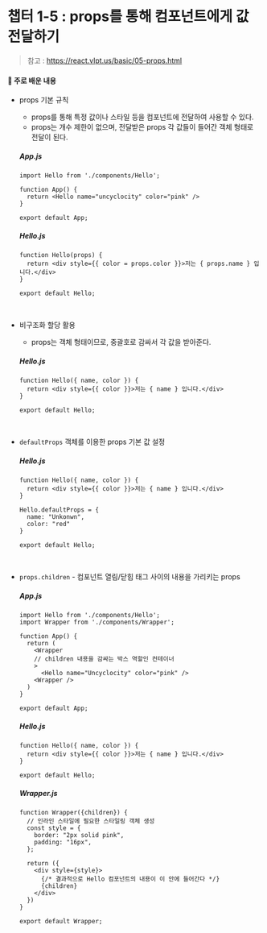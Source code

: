 # 챕터 1-5 : props를 통해 컴포넌트에게 값 전달하기

> 참고 : https://react.vlpt.us/basic/05-props.html

#### 📕 주로 배운 내용

- props 기본 규칙

  - props를 통해 특정 값이나 스타일 등을 컴포넌트에 전달하여 사용할 수 있다.
  - props는 개수 제한이 없으며, 전달받은 props 각 값들이 들어간 객체 형태로 전달이 된다.

  ##### App.js

  ```{.javascript}
  import Hello from './components/Hello';

  function App() {
    return <Hello name="uncyclocity" color="pink" />
  }

  export default App;
  ```

  ##### Hello.js

  ```{.javascript}
  function Hello(props) {
    return <div style={{ color = props.color }}>저는 { props.name } 입니다.</div>
  }

  export default Hello;
  ```

  <br> 

- 비구조화 할당 활용

  - props는 객체 형태이므로, 중괄호로 감싸서 각 값을 받아준다.

  ##### Hello.js

  ```{.javascript}
  function Hello({ name, color }) {
    return <div style={{ color }}>저는 { name } 입니다.</div>
  }

  export default Hello;
  ```

  <br>

- `defaultProps` 객체를 이용한 props 기본 값 설정

  ##### Hello.js

  ```{.javascript}
  function Hello({ name, color }) {
    return <div style={{ color }}>저는 { name } 입니다.</div>
  }

  Hello.defaultProps = {
    name: "Unkonwn",
    color: "red"
  }

  export default Hello;
  ```

  <br>

- `props.children` - 컴포넌트 열림/닫힘 태그 사이의 내용을 가리키는 props

  ##### App.js

  ```{.javascript}
  import Hello from './components/Hello';
  import Wrapper from './components/Wrapper';

  function App() {
    return (
      <Wrapper
      // children 내용을 감싸는 박스 역할인 컨테이너
      >
        <Hello name="Uncyclocity" color="pink" />
      <Wrapper />
    )
  }

  export default App;
  ```

  ##### Hello.js

  ```{.javascript}
  function Hello({ name, color }) {
    return <div style={{ color }}>저는 { name } 입니다.</div>
  }

  export default Hello;
  ```

  ##### Wrapper.js

  ```{.javascript}
  function Wrapper({children}) {
    // 인라인 스타일에 필요한 스타일링 객체 생성
    const style = {
      border: "2px solid pink",
      padding: "16px",
    };

    return ({
      <div style={style}>
        {/* 결과적으로 Hello 컴포넌트의 내용이 이 안에 들어간다 */}
        {children}
      </div>
    })
  }

  export default Wrapper;
  ```
